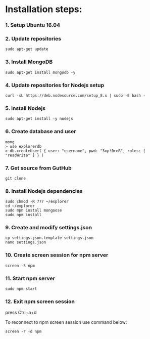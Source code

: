 Installation steps:
===================

### 1. Setup Ubuntu 16.04

### 2. Update repositories
    sudo apt-get update
 
### 3. Install MongoDB
    sudo apt-get install mongodb -y
 
### 4. Update repositories for Nodejs setup
    curl -sL https://deb.nodesource.com/setup_8.x | sudo -E bash -
 
### 5. Install Nodejs
    sudo apt-get install -y nodejs
 
### 6. Create database and user
    mong
    > use explorerdb
    > db.createUser( { user: "username", pwd: "3xp!0reR", roles: [ "readWrite" ] } )
 
### 7. Get source from GutHub
    git clone 
 
### 8. Install Nodejs dependencies
    sudo chmod -R 777 ~/explorer
    cd ~/explorer
    sudo mpn install mongoose
    sudo npm install
 
### 9. Create and modify settings.json
    cp settings.json.template settings.json
    nano settings.json
 
### 10. Create screen session for npm server
    screen -S npm

### 11. Start npm server
    sudo npm start
 
### 12. Exit npm screen session
 press Ctrl+a+d
 
 To reconnect to npm screen session use command below:

    screen -r -d npm
     
